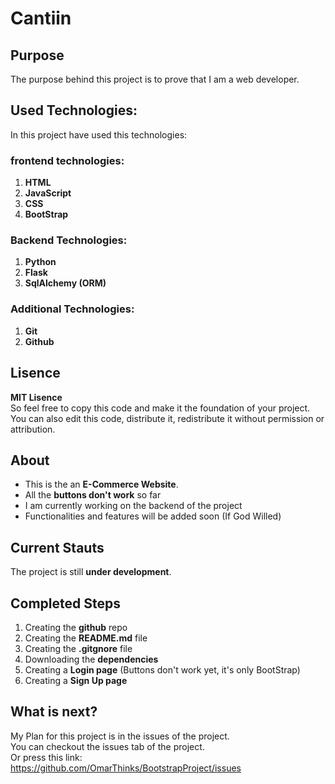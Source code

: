 # Cantiin #
## Purpose ##

The purpose behind this project is to prove that I am a 
web developer.

## Used Technologies: ##
In this project have used this technologies:

### frontend technologies: ###
1. **HTML**
2. **JavaScript**
3. **CSS**
4. **BootStrap**  

### Backend Technologies: ###
1. **Python**
2. **Flask**
3. **SqlAlchemy (ORM)**



### Additional Technologies: ###
1. **Git**
2. **Github**



## Lisence ##
**MIT Lisence**  
So feel free to copy
this code and make it the foundation of your project.  
You can also edit this code, distribute it, redistribute it without
permission or attribution.


## About ##
- This is the an **E-Commerce Website**.
- All the **buttons don't work** so far
- I am currently working on the backend of the project
- Functionalities and features will be added soon (If God Willed)







## Current Stauts ##
The project is still **under development**.



## Completed Steps ##
1. Creating the **github** repo
2. Creating the **README.md** file
3. Creating the **.gitgnore** file
4. Downloading the **dependencies**
5. Creating a **Login page** (Buttons don't work 
yet, it's only BootStrap)
6. Creating a **Sign Up page**



## What is next? ## 

My Plan for this project is in the issues of the project.  
You can checkout the issues tab of the project.  
Or press this link:  
<a href="https://github.com/OmarThinks/BootstrapProject/issues"
target="_blank">https://github.com/OmarThinks/BootstrapProject/issues</a>







